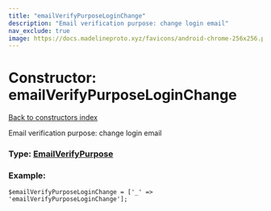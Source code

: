 ```yaml
---
title: "emailVerifyPurposeLoginChange"
description: "Email verification purpose: change login email"
nav_exclude: true
image: https://docs.madelineproto.xyz/favicons/android-chrome-256x256.png
---
```

# Constructor: emailVerifyPurposeLoginChange  
[Back to constructors index](/API_docs/constructors/index.html)



Email verification purpose: change login email




### Type: [EmailVerifyPurpose](/API_docs/types/EmailVerifyPurpose.html)


### Example:

```
$emailVerifyPurposeLoginChange = ['_' => 'emailVerifyPurposeLoginChange'];
```  
